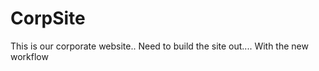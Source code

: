 # CorpSite

This is our corporate website..
Need to build the site out....
With the new workflow



